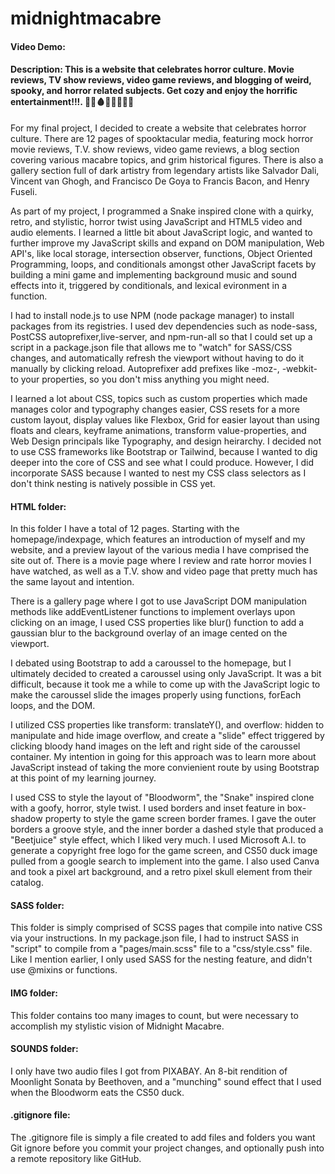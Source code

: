 # midnightmacabre

#### Video Demo:

#### Description: This is a website that celebrates horror culture. Movie reviews, TV show reviews, video game reviews, and blogging of weird, spooky, and horror related subjects. Get cozy and enjoy the horrific entertainment!!!. 🔪👻🩸😈💀👹👺🧌

For my final project, I decided to create a website that celebrates horror culture. There are 12 pages of spooktacular media, featuring mock horror movie reviews, T.V. show reviews, video game reviews, a blog section covering various macabre topics, and grim historical figures. There is also a gallery section full of dark artistry from legendary artists like Salvador Dali, Vincent van Ghogh, and Francisco De Goya to Francis Bacon, and Henry Fuseli.

As part of my project, I programmed a Snake inspired clone with a quirky, retro, and stylistic, horror twist using JavaScript and HTML5 video and audio elements. I learned a little bit about JavaScript logic, and wanted to further improve my JavaScript skills and expand on DOM manipulation, Web API's, like local storage, intersection observer, functions, Object Oriented Programming, loops, and conditionals amongst other JavaScript facets by building a mini game and implementing background music and sound effects into it, triggered by conditionals, and lexical evironment in a function.

I had to install node.js to use NPM (node package manager) to install packages from its registries. I used dev dependencies such as node-sass, PostCSS autoprefixer,live-server, and npm-run-all so that I could set up a script in a package.json file that allows me to "watch" for SASS/CSS changes, and automatically refresh the viewport without having to do it manually by clicking reload. Autoprefixer add prefixes like -moz-, -webkit- to your properties, so you don't miss anything you might need.

I learned a lot about CSS, topics such as custom properties which made manages color and typography changes easier, CSS resets for a more custom layout, display values like Flexbox, Grid for easier layout than using floats and clears, keyframe animations, transform value-properties, and Web Design principals like Typography, and design heirarchy. I decided not to use CSS frameworks like Bootstrap or Tailwind, because I wanted to dig deeper into the core of CSS and see what I could produce. However, I did incorporate SASS because I wanted to nest my CSS class selectors as I don't think nesting is natively possible in CSS yet.

#### HTML folder:

In this folder I have a total of 12 pages. Starting with the homepage/indexpage, which features an introduction of myself and my website, and a preview layout of the various media I have comprised the site out of. There is a movie page where I review and rate horror movies I have watched, as well as a T.V. show and video page that pretty much has the same layout and intention.

There is a gallery page where I got to use JavaScript DOM manipulation methods like addEventListener functions to implement overlays upon clicking on an image, I used CSS properties like blur() function to add a gaussian blur to the background overlay of an image cented on the viewport.

I debated using Bootstrap to add a caroussel to the homepage, but I ultimately decided to created a caroussel using only JavaScript. It was a bit difficult, because it took me a while to come up with the JavaScript logic to make the caroussel slide the images properly using functions, forEach loops, and the DOM.

I utilized CSS properties like transform: translateY(), and overflow: hidden to manipulate and hide image overflow, and create a "slide" effect triggered by clicking bloody hand images on the left and right side of the caroussel container. My intention in going for this approach was to learn more about JavaScript instead of taking the more convienient route by using Bootstrap at this point of my learning journey.

I used CSS to style the layout of "Bloodworm", the "Snake" inspired clone with a goofy, horror, style twist. I used borders and inset feature in box-shadow property to style the game screen border frames. I gave the outer borders a groove style, and the inner border a dashed style that produced a "Beetjuice" style effect, which I liked very much. I used Microsoft A.I. to generate a copyright free logo for the game screen, and CS50 duck image pulled from a google search to implement into the game. I also used Canva and took a pixel art background, and a retro pixel skull element from their catalog.

#### SASS folder:

This folder is simply comprised of SCSS pages that compile into native CSS via your instructions. In my package.json file, I had to instruct SASS in "script" to compile from a "pages/main.scss" file to a "css/style.css" file. Like I mention earlier, I only used SASS for the nesting feature, and didn't use @mixins or functions.

#### IMG folder:

This folder contains too many images to count, but were necessary to accomplish my stylistic vision of Midnight Macabre.

#### SOUNDS folder:

I only have two audio files I got from PIXABAY. An 8-bit rendition of Moonlight Sonata by Beethoven, and a "munching" sound effect that I used when the Bloodworm eats the CS50 duck.

#### .gitignore file:

The .gitignore file is simply a file created to add files and folders you want Git ignore before you commit your project changes, and optionally push into a remote repository like GitHub.

